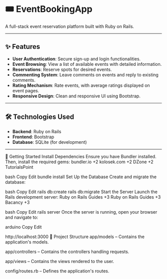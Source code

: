 # 🎟️ EventBookingApp

A full-stack event reservation platform built with Ruby on Rails.

---

## ✨ Features

- **User Authentication**: Secure sign-up and login functionalities.
- **Event Browsing**: View a list of available events with detailed information.
- **Reservations**: Reserve spots for desired events.
- **Commenting System**: Leave comments on events and reply to existing comments.
- **Rating Mechanism**: Rate events, with average ratings displayed on event pages.
- **Responsive Design**: Clean and responsive UI using Bootstrap.

---

## 🛠️ Technologies Used

- **Backend**: Ruby on Rails
- **Frontend**: Bootstrap
- **Database**: SQLite (for development)

---

🚀 Getting Started
Install Dependencies
Ensure you have Bundler installed. Then, install the required gems:
bundler.io
+2
kolosek.com
+2
DZone
+2
TutorialsPoint

bash
Copy
Edit
bundle install
Set Up the Database
Create and migrate the database:

bash
Copy
Edit
rails db:create
rails db:migrate
Start the Server
Launch the Rails development server:
Ruby on Rails Guides
+3
Ruby on Rails Guides
+3
Bacancy
+3

bash
Copy
Edit
rails server
Once the server is running, open your browser and navigate to:

arduino
Copy
Edit

http://localhost:3000
📂 Project Structure
app/models – Contains the application's models.

app/controllers – Contains the controllers handling requests.

app/views – Contains the views rendered to the user.

config/routes.rb – Defines the application's routes.

